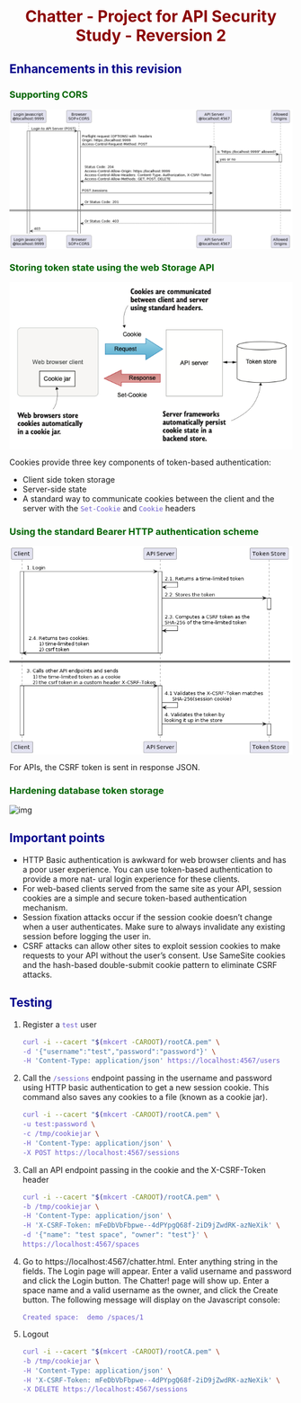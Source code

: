 # Chatter - Project for API Security Study - Reversion 2

<style>
    h1 {
        color: DarkRed;
        text-align: center;
    }
    h2 {
        color: DarkBlue;
    }
    h3 {
        color: DarkGreen;
    }
    h4 {
        color: DarkMagenta;
    }
    strong {
        color: Maroon;
    }
    em {
        color: Maroon;
    }
    img {
        display: block;
        margin-left: auto;
        margin-right: auto
    }
    code {
        color: SlateBlue;
    }
    mark {
        background-color:GoldenRod;
    }
</style>

## Enhancements in this revision

### Supporting CORS

![img](img/3-1.png)

### Storing token state using the web Storage API

![img](img/3-2.png)

Cookies provide three key components of token-based authentication:
- Client side token storage
- Server-side state
- A standard way to communicate cookies between the client and the server with the `Set-Cookie` and `Cookie` headers

### Using the standard Bearer HTTP authentication scheme

![img](img/2-3.png)

For APIs, the CSRF token is sent in response JSON.

### Hardening database token storage

![img](img/2-4.png)

## Important points

- HTTP Basic authentication is awkward for web browser clients and has a poor user experience. You can use token-based authentication to provide a more nat- ural login experience for these clients.
- For web-based clients served from the same site as your API, session cookies are a simple and secure token-based authentication mechanism.
- Session fixation attacks occur if the session cookie doesn’t change when a user authenticates. Make sure to always invalidate any existing session before logging the user in.
- CSRF attacks can allow other sites to exploit session cookies to make requests to your API without the user’s consent. Use SameSite cookies and the hash-based double-submit cookie pattern to eliminate CSRF attacks.

## Testing

1. Register a `test` user
    ```bash
    curl -i --cacert "$(mkcert -CAROOT)/rootCA.pem" \
    -d '{"username":"test","password":"password"}' \
    -H 'Content-Type: application/json' https://localhost:4567/users
    ```
2. Call the `/sessions` endpoint passing in the username and password using HTTP basic authentication to get a new session cookie. This command also saves any cookies to a file (known as a cookie jar).
    ```bash
    curl -i --cacert "$(mkcert -CAROOT)/rootCA.pem" \
    -u test:password \
    -c /tmp/cookiejar \
    -H 'Content-Type: application/json' \
    -X POST https://localhost:4567/sessions
    ```
3. Call an API endpoint passing in the cookie and the X-CSRF-Token header
    ```bash
    curl -i --cacert "$(mkcert -CAROOT)/rootCA.pem" \
    -b /tmp/cookiejar \
    -H 'Content-Type: application/json' \
    -H 'X-CSRF-Token: mFeDbVbFbpwe--4dPYpgQ68f-2iD9jZwdRK-azNeXik' \
    -d '{"name": "test space", "owner": "test"}' \
    https://localhost:4567/spaces
    ```
4. Go to https://localhost:4567/chatter.html. Enter anything string in the fields. The Login page will appear. Enter a valid username and password and click the Login button. The Chatter! page will show up. Enter a space name and a valid username as the owner, and click the Create button. The following message will display on the Javascript console:
    ```text
    Created space:  demo /spaces/1
    ```
5. Logout
    ```bash
    curl -i --cacert "$(mkcert -CAROOT)/rootCA.pem" \
    -b /tmp/cookiejar \
    -H 'Content-Type: application/json' \
    -H 'X-CSRF-Token: mFeDbVbFbpwe--4dPYpgQ68f-2iD9jZwdRK-azNeXik' \
    -X DELETE https://localhost:4567/sessions
    ```
